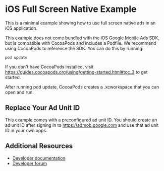 # iOS Full Screen Native Example

This is a minimal example showing how to use full screen native ads in an iOS
application.

This example does not come bundled with the iOS Google Mobile Ads SDK, but is
compatible with CocoaPods and includes a Podfile. We recommend using CocoaPods
to reference the SDK. You can do this by running:

`pod update`

If you don't have CocoaPods installed, visit
https://guides.cocoapods.org/using/getting-started.html#toc_3 to get started.

After running pod update, CocoaPods creates a .xcworkspace that you can open
and run.

## Replace Your Ad Unit ID

This example comes with a preconfigured ad unit ID. You should create an ad unit
ID after signing in to https://admob.google.com and use that ad unit ID in
your own apps.

## Additional Resources

*   [Developer documentation](https://developers.google.com/admob/ios/native/full-screen)
*   [Developer forum](https://groups.google.com/g/google-admob-ads-sdk/ios/native/full-screen)
